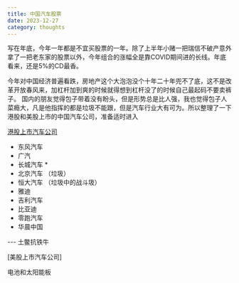 ```yaml
---
title: 中国汽车股票
date: 2023-12-27
category: thoughts
---
```


写在年底，今年一年都是不宜买股票的一年。除了上半年小赌一把瑞信不破产意外拿了一把老东家的股票以外，今年组合的涨幅全是靠COVID期间进的长线。年底看来，还是5%的CD最香。 

今年对中国经济普遍看跌，房地产这个大泡泡没个十年二十年兜不了底，这不是改革开放春风来，加杠杆加到爽的时候就得想到杠杆没了的时候自己最起码不要卖裤子。 国内的朋友觉得包子带着没有盼头，但是形势总是比人强，我也觉得包子人菜瘾大，凡是他指挥的都是垃圾不能跟，但是汽车行业大有可为。所以整理了一下港股和美股上市的中国汽车公司，准备适时进入

[港股上市汽车公司](https://zh.wikipedia.org/wiki/Category:%E9%A6%99%E6%B8%AF%E4%B8%8A%E5%B8%82%E6%B1%BD%E8%BB%8A%E5%85%AC%E5%8F%B8)
- 东风汽车
- 广汽
- 长城汽车 *
- 北京汽车 （垃圾）
- 恒大汽车 （垃圾中的战斗圾）
- 雅迪
- 吉利汽车
- 比亚迪
- 零跑汽车
- 华晨中国

--- 土鳖抗铁牛

[美股上市汽车公司]


电池和太阳能板
